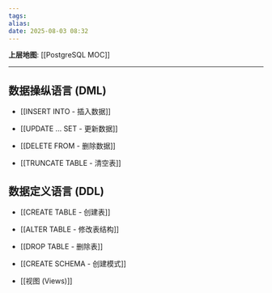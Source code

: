 ```yaml
---
tags: 
alias: 
date: 2025-08-03 08:32
---
```


**上层地图**: [[PostgreSQL MOC]]

---
## 数据操纵语言 (DML)

- [[INSERT INTO - 插入数据]]

- [[UPDATE ... SET - 更新数据]]

- [[DELETE FROM - 删除数据]]

- [[TRUNCATE TABLE - 清空表]]

## 数据定义语言 (DDL)

- [[CREATE TABLE - 创建表]]

- [[ALTER TABLE - 修改表结构]]

- [[DROP TABLE - 删除表]]

- [[CREATE SCHEMA - 创建模式]]

- [[视图 (Views)]]